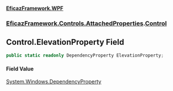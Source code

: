 #### [EficazFramework.WPF](EficazFrameworkWPF.md 'EficazFramework WPF')
### [EficazFramework.Controls.AttachedProperties](EficazFrameworkWPF.md#EficazFramework.Controls.AttachedProperties 'EficazFramework.Controls.AttachedProperties').[Control](EficazFramework.Controls.AttachedProperties/Control.md 'EficazFramework.Controls.AttachedProperties.Control')

## Control.ElevationProperty Field

```csharp
public static readonly DependencyProperty ElevationProperty;
```

#### Field Value
[System.Windows.DependencyProperty](https://docs.microsoft.com/en-us/dotnet/api/System.Windows.DependencyProperty 'System.Windows.DependencyProperty')